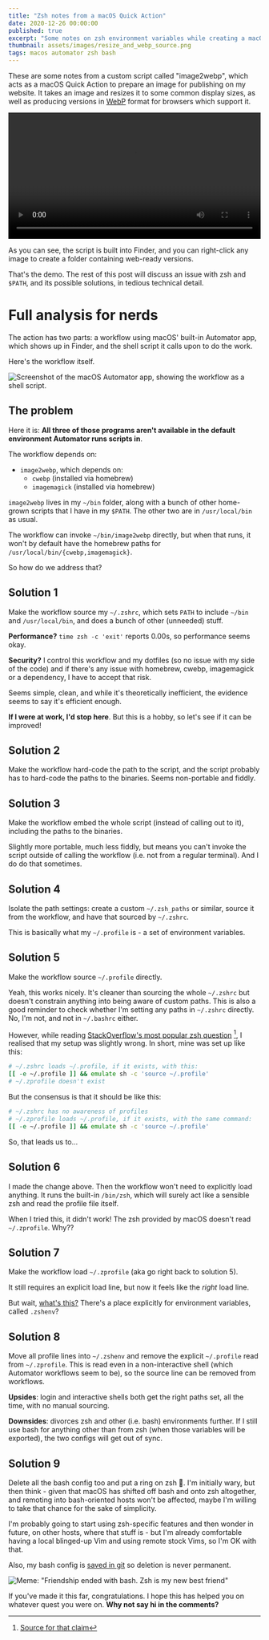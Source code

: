 ```yaml
---
title: "Zsh notes from a macOS Quick Action"
date: 2020-12-26 00:00:00
published: true
excerpt: "Some notes on zsh environment variables while creating a macOS quick action to prepare images for web publishing."
thumbnail: assets/images/resize_and_webp_source.png
tags: macos automator zsh bash
---
```


These are some notes from a custom script called "image2webp", which acts as a macOS Quick Action to prepare an image for publishing on my website. It takes an image and resizes it to some common display sizes, as well as producing versions in [WebP](https://en.wikipedia.org/wiki/WebP) format for browsers which support it.

<video style="max-width: 100%; width: 100%;" controls type="video/mp4" preload="auto">
  <source src="https://lord.geek.nz/f/resize-and-webp-demo.mp4" type="video/mp4">
  <source src="https://lord.geek.nz/f/resize-and-webp-demo-720.mp4" type="video/mp4">
</video>

As you can see, the script is built into Finder, and you can right-click any image to create a folder containing web-ready versions.

That's the demo. The rest of this post will discuss an issue with zsh and `$PATH`, and its possible solutions, in tedious technical detail.

# Full analysis for nerds

The action has two parts: a workflow using macOS' built-in Automator app, which shows up in Finder, and the shell script it calls upon to do the work.

Here's the workflow itself.

![Screenshot of the macOS Automator app, showing the workflow as a shell script.](/assets/images/resize_and_webp_source.png)

## The problem

Here it is: **All three of those programs aren't available in the default environment Automator runs scripts in**.

The workflow depends on:
  * `image2webp`, which depends on:
    * `cwebp` (installed via homebrew)
    * `imagemagick` (installed via homebrew)

`image2webp` lives in my `~/bin` folder, along with a bunch of other home-grown scripts that I have in my `$PATH`. The other two are in `/usr/local/bin` as usual.

The workflow can invoke `~/bin/image2webp` directly, but when that runs, it won't by default have the homebrew paths for `/usr/local/bin/{cwebp,imagemagick}`.

So how do we address that?

## Solution 1

Make the workflow source my `~/.zshrc`, which sets `PATH` to include `~/bin` and `/usr/local/bin`, and does a bunch of other (unneeded) stuff.

**Performance?**  `time zsh -c 'exit'` reports 0.00s, so performance seems okay.

**Security?** I control this workflow and my dotfiles (so no issue with my side of the code) and if there's any issue with homebrew, cwebp, imagemagick or a dependency, I have to accept that risk.

Seems simple, clean, and while it's theoretically inefficient, the evidence seems to say it's efficient enough.

**If I were at work, I'd stop here**. But this is a hobby, so let's see if it can be improved!

## Solution 2

Make the workflow hard-code the path to the script, and the script probably has to hard-code the paths to the binaries. Seems non-portable and fiddly.

## Solution 3

Make the workflow embed the whole script (instead of calling out to it), including the paths to the binaries.

Slightly more portable, much less fiddly, but means you can't invoke the script outside of calling the workflow (i.e. not from a regular terminal). And I do do that sometimes.

## Solution 4

Isolate the path settings: create a custom `~/.zsh_paths` or similar, source it from the workflow, and have that sourced by `~/.zshrc`.

This is basically what my `~/.profile` is - a set of environment variables.

## Solution 5

Make the workflow source `~/.profile` directly.

Yeah, this works nicely. It's cleaner than sourcing the whole `~/.zshrc` but doesn't constrain anything into being aware of custom paths.
This is also a good reminder to check whether I'm setting any paths in `~/.zshrc` directly. No, I'm not, and not in `~/.bashrc` either.

However, while reading [StackOverflow's most popular zsh question](https://superuser.com/q/187639/352136) [^1], I realised that my setup was slightly wrong. In short, mine was set up like this:

```zsh
# ~/.zshrc loads ~/.profile, if it exists, with this:
[[ -e ~/.profile ]] && emulate sh -c 'source ~/.profile'
# ~/.zprofile doesn't exist
```

But the consensus is that it should be like this:

```zsh
# ~/.zshrc has no awareness of profiles
# ~/.zprofile loads ~/.profile, if it exists, with the same command:
[[ -e ~/.profile ]] && emulate sh -c 'source ~/.profile'
```

So, that leads us to...

## Solution 6

I made the change above. Then the workflow won't need to explicitly load anything. It runs the built-in `/bin/zsh`, which will surely act like a sensible zsh and read the profile file itself.

When I tried this, it didn't work! The zsh provided by macOS doesn't read `~/.zprofile`. Why??

## Solution 7

Make the workflow load `~/.zprofile` (aka go right back to solution 5).

It still requires an explicit load line, but now it feels like the _right_ load line.

But wait, [what's this?](https://apple.stackexchange.com/a/388623/87067) There's a place explicitly for environment variables, called `.zshenv`?

## Solution 8

Move all profile lines into `~/.zshenv` and remove the explicit `~/.profile` read from `~/.zprofile`. This is read even in a non-interactive shell (which Automator workflows seem to be), so the source line can be removed from workflows.

**Upsides**: login and interactive shells both get the right paths set, all the time, with no manual sourcing.

**Downsides**: divorces zsh and other (i.e. bash) environments further. If I still use bash for anything other than from zsh (when those variables will be exported), the two configs will get out of sync.

## Solution 9

Delete all the bash config too and put a ring on zsh 💍. I'm initially wary, but then think - given that macOS has shifted off bash and onto zsh altogether, and remoting into bash-oriented hosts won't be affected, maybe I'm willing to take that chance for the sake of simplicity.

I'm probably going to start using zsh-specific features and then wonder in future, on other hosts, where that stuff is - but I'm already comfortable having a local blinged-up Vim and using remote stock Vims, so I'm OK with that.

Also, my bash config is [saved in git](https://github.com/d-lord/dotfiles/blob/4200600b65846a2c1912d9ab5e36035e192ad94e/.bashrc) so deletion is never permanent.

![Meme: "Friendship ended with bash. Zsh is my new best friend"](/assets/images/friendship_ended_with_bash_zsh.png)

If you've made it this far, congratulations. I hope this has helped you on whatever quest you were on. **Why not say hi in the comments?**

[^1]: [Source for that claim](https://superuser.com/questions/tagged/zsh?sort=MostVotes)
